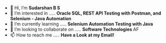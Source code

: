 - 👋 Hi, I’m  <strong> Sudarshan B S </strong>
- 👀 I’m interested in ..... <strong> Oracle SQL, REST API Testing with Postman, and Selenium - Java Automation </strong>
- 🌱 I’m currently learning ..... <strong> Selenium Automation Testing with Java </strong>
- 💞️ I’m looking to collaborate on ..... <strong> Software Technologies </strong> AF
- 📫 How to reach me ..... <strong> Have a Look at my Email! </strong>

<!---
sudarshanbs/sudarshanbs is a ✨ special ✨ repository because its `README.md` (this file) appears on your GitHub profile.
You can click the Preview link to take a look at your changes.
--->
